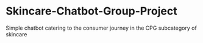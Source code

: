 # Skincare-Chatbot-Group-Project
 Simple chatbot catering to the consumer journey in the CPG subcategory of skincare
